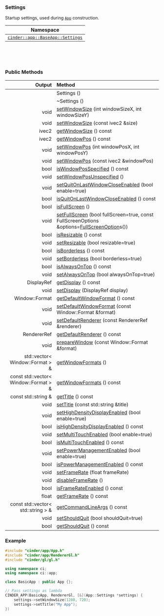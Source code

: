 ### Settings

Startup settings, used during [`App`] construction.

| Namespace |
|------------
| [`cinder::app::BaseApp::Settings`](https://libcinder.org/docs/branch/master/classcinder_1_1app_1_1_app_base_1_1_settings.html)

[`app`]: AppBase.md

<br>
<br>
<br>

### Public Methods

| Output        | Method                                                      |
|--------------:|:------------------------------------------------------------|
|        | Settings ()
|        | ~Settings ()
| void   | [setWindowSize]() (int windowSizeX, int windowSizeY)
| void   | [setWindowSize]() (const ivec2 &size)
| ivec2  | [getWindowSize]() () const
| ivec2  | [getWindowPos]() () const
| void   | [setWindowPos]() (int windowPosX, int windowPosY)
| void   | [setWindowPos]() (const ivec2 &windowPos)
| bool   | [isWindowPosSpecified]() () const
| void   | [setWindowPosUnspecified]() ()
| void   | [setQuitOnLastWindowCloseEnabled]() (bool enable=true)
| bool   | [isQuitOnLastWindowCloseEnabled]() () const
| bool   | [isFullScreen]() ()
| void   | [setFullScreen]() (bool fullScreen=true, const FullScreenOptions &options=[FullScreenOption]()s())
| bool   | [isResizable]() () const
| void   | [setResizable]() (bool resizable=true)
| bool   | [isBorderless]() () const
| void   | [setBorderless]() (bool borderless=true)
| bool   | [isAlwaysOnTop]() () const
| void   | [setAlwaysOnTop]() (bool alwaysOnTop=true)
| DisplayRef   | [getDisplay]() () const
| void   | [setDisplay]() (DisplayRef display)
| Window::Format   | [getDefaultWindowFormat]() () const
| void   | [setDefaultWindowFormat]() (const Window::Format &format)
| void   | [setDefaultRenderer]() (const RendererRef &renderer)
| RendererRef   | [getDefaultRenderer]() () const
| void | [prepareWindow]() (const Window::Format &format)
| std::vector< Window::Format > & | [getWindowFormats]() ()
| const std::vector< Window::Format > & | [getWindowFormats]() () const
| const std::string &   | [getTitle]() () const
| void   | [setTitle]() (const std::string &title)
| void   | [setHighDensityDisplayEnabled]() (bool enable=true)
| bool   | [isHighDensityDisplayEnabled]() () const
| void   | [setMultiTouchEnabled]() (bool enable=true)
| bool   | [isMultiTouchEnabled]() () const
| void   | [setPowerManagementEnabled]() (bool enable=true)
| bool   | [isPowerManagementEnabled]() () const
| void   | [setFrameRate]() (float frameRate)
| void   | [disableFrameRate]() ()
| bool   | [isFrameRateEnabled]() () const
| float   | [getFrameRate]() () const
| const std::vector< std::string > &   | [getCommandLineArgs]() () const
| void   | [setShouldQuit]() (bool shouldQuit=true)
| bool   | [getShouldQuit]() () const

### Example

```cpp
#include "cinder/app/App.h"
#include "cinder/app/RendererGl.h"
#include "cinder/gl/gl.h"

using namespace ci;
using namespace ci::app;

class BasicApp : public App {};

// Pass settings as lambda
CINDER_APP(BasicApp, RendererGl, [&](App::Settings *settings) {
    settings->setWindowSize(1280, 720);
    settings->setTitle("My App");
})
```

